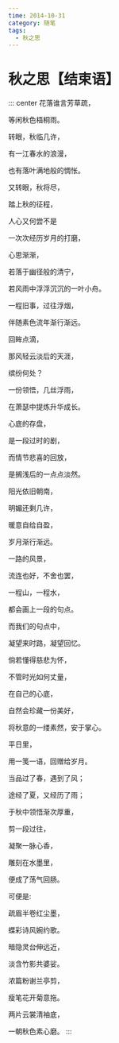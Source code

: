 ```yaml
---
time: 2014-10-31
category: 随笔
tags:
  - 秋之思
---
```


# 秋之思【结束语】

::: center
花落谁言芳草疏，

等闲秋色梧桐雨。

转眼，秋临几许，

有一江春水的浪漫，

也有落叶满地般的惆怅。

又转眼，秋将尽，

踏上秋的征程，

人心又何尝不是

一次次经历岁月的打磨，

心思渐渐，

若落于幽径般的清宁，

若风雨中浮浮沉沉的一叶小舟。

一程旧事，过往浮烟，

伴随素色流年渐行渐远。

回眸点滴，

那风轻云淡后的天涯，

缤纷何处？

一份领悟，几丝浮雨，

在萧瑟中提炼升华成长。

心底的存盘，

是一段过时的剧，

而情节悲喜的回放，

是搁浅后的一点点淡然。

阳光依旧朝南，

明媚还剩几许，

暖意自给自盈，

岁月渐行渐远。

一路的风景，

流连也好，不舍也罢，

一程山，一程水，

都会画上一段的句点。

而我们的句点中，

凝望来时路，凝望回忆。

倘若懂得慈悲为怀，

不管时光如何丈量，

在自己的心底，

自然会珍藏一份美好，

将秋意的一缕素然，安于掌心。

平日里，

用一笺一语，回赠给岁月。

当品过了春，遇到了风；

途经了夏，又经历了雨；

于秋中领悟渐次厚重，

剪一段过往，

凝聚一脉心香，

雕刻在水墨里，

便成了荡气回肠。

可便是:

疏眉半卷红尘墨，

蝶彩诗风婉约歌。

暗隐灵台伸远近，

淡含竹影共婆娑。

浓篇粉谢兰亭剪，

瘦笔花开菊意拖。

两片云裳清袖底，

一朝秋色素心磨。
:::
